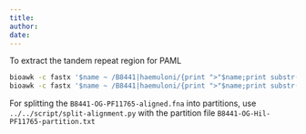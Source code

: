 ```yaml
---
title: 
author: 
date: 
---
```


To extract the tandem repeat region for PAML
```bash
bioawk -c fastx '$name ~ /B8441|haemuloni/{print ">"$name;print substr($seq, 615, 1286)}' Hil1-2-MDR-full-clustalo.faa > Hil1-2-MDR-tr-clustalo-C615-1900.faa
bioawk -c fastx '$name ~ /B8441|haemuloni/{print ">"$name;print substr($seq, 1843, 3858)}' Hil1-2-MDR-full-clustalo.fna > Hil1-2-MDR-tr-clustalo-C1843-5700.fna
```

For splitting the `B8441-OG-PF11765-aligned.fna` into partitions, use `../../script/split-alignment.py` with the partition file `B8441-OG-Hil-PF11765-partition.txt`
